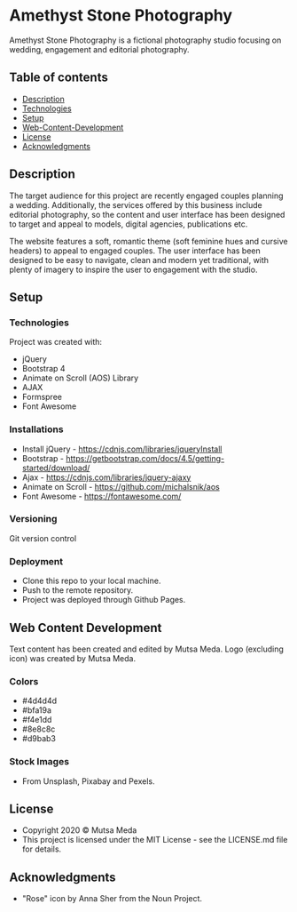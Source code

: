 # Amethyst Stone Photography

Amethyst Stone Photography is a fictional photography studio focusing on wedding, engagement and editorial photography.

## Table of contents

* [Description](#description)
* [Technologies](#technologies)
* [Setup](#setup)
* [Web-Content-Development](#web-content-development)
* [License](#license)
* [Acknowledgments](#acknowledgments)

## Description

The target audience for this project are recently engaged couples planning a wedding. Additionally, the services offered by this business include editorial photography, so the content and user interface has been designed to target and appeal to models, digital agencies, publications etc.

The website features a soft, romantic theme (soft feminine hues and cursive headers) to appeal to engaged couples. The user interface has been designed to be easy to navigate, clean and modern yet traditional, with plenty of imagery to inspire the user to engagement with the studio.
 
## Setup

### Technologies

Project was created with:

* jQuery 
* Bootstrap 4
* Animate on Scroll (AOS) Library
* AJAX
* Formspree 
* Font Awesome

### Installations

* Install jQuery - https://cdnjs.com/libraries/jqueryInstall 
* Bootstrap - https://getbootstrap.com/docs/4.5/getting-started/download/
* Ajax - https://cdnjs.com/libraries/jquery-ajaxy
* Animate on Scroll - https://github.com/michalsnik/aos
* Font Awesome - https://fontawesome.com/

### Versioning

Git version control

### Deployment

* Clone this repo to your local machine.
* Push to the remote repository. 
* Project was deployed through Github Pages.

## Web Content Development

Text content has been created and edited by Mutsa Meda. Logo (excluding icon) was created by Mutsa Meda. 

### Colors

* #4d4d4d
* #bfa19a
* #f4e1dd
* #8e8c8c
* #d9bab3

### Stock Images 

* From Unsplash, Pixabay and Pexels.

## License

* Copyright 2020 © Mutsa Meda
* This project is licensed under the MIT License - see the LICENSE.md file for details.

## Acknowledgments 

* "Rose" icon by Anna Sher from the Noun Project.


